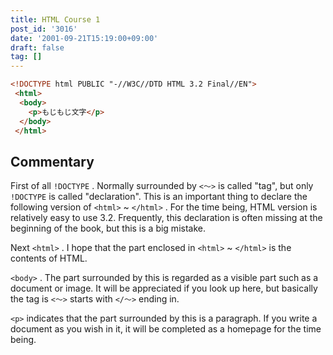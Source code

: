 ```yaml
---
title: HTML Course 1
post_id: '3016'
date: '2001-09-21T15:19:00+09:00'
draft: false
tag: []
---
```


```HTML
<!DOCTYPE html PUBLIC "-//W3C//DTD HTML 3.2 Final//EN"> 
 <html> 
  <body> 
    <p>もじもじ文字</p> 
  </body> 
 </html> 

```

## Commentary

First of all `!DOCTYPE` . Normally surrounded by `<～>` is called "tag", but only `!DOCTYPE` is called "declaration". This is an important thing to declare the following version of `<html>` ~ `</html>` . For the time being, HTML version is relatively easy to use 3.2. Frequently, this declaration is often missing at the beginning of the book, but this is a big mistake.

Next `<html>` . I hope that the part enclosed in `<html>` ~ `</html>` is the contents of HTML.

`<body>` . The part surrounded by this is regarded as a visible part such as a document or image. It will be appreciated if you look up here, but basically the tag is `<～>` starts with `</～>` ending in.

`<p>` indicates that the part surrounded by this is a paragraph. If you write a document as you wish in it, it will be completed as a homepage for the time being.